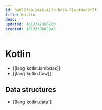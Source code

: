 ```yaml
---
id: 5a0727a9-24e6-423b-bd74-71acf4ad9f7f
title: Kotlin
desc: ''
updated: 1613347366200
created: 1613339602346
---
```


# Kotlin

- [[lang.kotlin.lambdas]]
- [[lang.kotlin.flow]]

## Data structures
- [[lang.kotlin.data]]